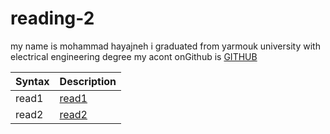 # reading-2
my name is mohammad hayajneh 
i graduated from yarmouk university with electrical engineering degree
my acont onGithub is
 [GITHUB](https://github.com/mohammadhayajneh2014)





| Syntax      | Description |
| ----------- | ----------- |
| read1      | [read1](read1.md)     |
| read2   | [read2](read2.md)        |